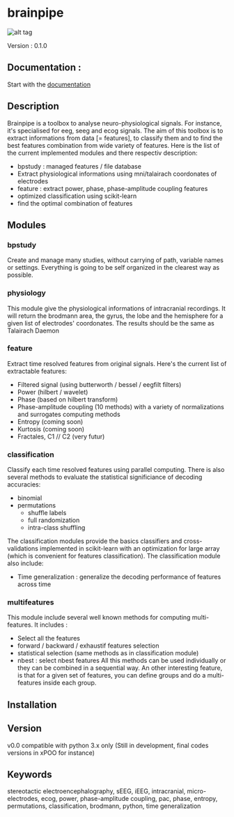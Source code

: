 # brainpipe

![alt tag](https://travis-ci.org/EtienneCmb/brainpipe.svg?branch=master)

Version : 0.1.0

## Documentation :
Start with the [documentation](https://etiennecmb.github.io/)

## Description
Brainpipe is a toolbox to analyse neuro-physiological signals. For instance, it's specialised for eeg, seeg and ecog signals. The aim of this toolbox is to extract informations from data [= features], to classify them and to find the best features combination from wide variety of features. Here is the list of the current implemented modules and there respectiv description:
- bpstudy : managed features / file database
- Extract physiological informations using mni/talairach coordonates of electrodes
- feature : extract power, phase, phase-amplitude coupling features
- optimized classification using scikit-learn
- find the optimal combination of features

## Modules

### bpstudy
Create and manage many studies, without carrying of path, variable names or settings. Everything is going to be self organized in the clearest way as possible.

### physiology
This module give the physiological informations of intracranial recordings. It will return the brodmann area, the gyrus, the lobe and the hemisphere for a given list of electrodes' coordonates.
The results should be the same as Talairach Daemon

### feature
Extract time resolved features from original signals. Here's the current list of extractable features:
- Filtered signal (using butterworth / bessel / eegfilt filters)
- Power (hilbert / wavelet)
- Phase (based on hilbert transform)
- Phase-amplitude coupling (10 methods) with a variety of normalizations and surrogates computing methods
- Entropy (coming soon)
- Kurtosis (coming soon)
- Fractales, C1 // C2 (very futur)

### classification
Classify each time resolved features using parallel computing. There is also several methods to evaluate the statistical significiance of decoding accuracies:
- binomial
- permutations
	- shuffle labels
	- full randomization
	- intra-class shuffling

The classification modules provide the basics classifiers and cross-validations implemented in scikit-learn with an optimization for large array (which is convenient for features classification).
The classification module also include:
- Time generalization : generalize the decoding performance of features across time

### multifeatures
This module include several well known methods for computing multi-features. It includes :
- Select all the features
- forward / backward / exhaustif features selection
- statistical selection (same methods as in classification module)
- nbest : select nbest features
All this methods can be used individually or they can be combined in a sequential way. An other interesting feature, is that for a given set of features, you can define groups and do a multi-features inside each group.

## Installation

## Version
v0.0 compatible with python 3.x only
(Still in development, final codes versions in xPOO for instance)

## Keywords
stereotactic electroencephalography, sEEG, iEEG, intracranial, micro-electrodes, ecog, power, phase-amplitude coupling, pac, phase, entropy, permutations, classification, brodmann, python, time generalization
